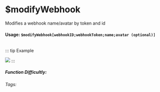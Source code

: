 # $modifyWebhook
Modifies a webhook name/avatar by token and id

#### Usage: `$modifyWebhook[webhookID;webhookToken;name;avatar (optional)]`
<br/>
::: tip Example

![](https://cdn.discordapp.com/attachments/914682255346118687/940753785867870278/Screenshot_20220208203936.jpg)
:::
##### Function Difficultly: <Badge type="warning" text="Medium" vertical="middle" /> 
###### Tags: <Badge type="tip" text="modify" vertical="middle" /> <Badge type="tip" text="webhook" vertical="middle" />